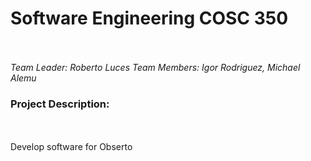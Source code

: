 <h1> Software Engineering COSC 350 </h1>
<br></br>
<i>Team Leader: Roberto Luces</i>
<i>Team Members: Igor Rodriguez, Michael Alemu</i>
<h3>Project Description:</h3>
<br></br>
Develop software for Obserto
